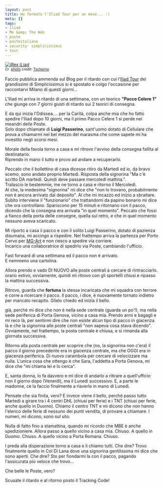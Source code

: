 ```yaml
--- 
layout: post
title: Ho fermato l'Iliad Tour per un mese... :(
meta: {}
tags: 
- iliad
- Me &amp; The Web
- poste
- posteitaliane
- security- simplicissimus
- tour
---
```

<a href="http://www.flickr.com/photos/34073445@N00/194190086/" title="iRex iLiad" target="_blank"><img src="http://farm1.static.flickr.com/77/194190086_3735c153ae.jpg" alt="iRex iLiad" border="0" /></a>  
<small><a href="http://creativecommons.org/licenses/by/2.0/" title="Attribution License" target="_blank"><img src="http://www.lastknight.com/wp-content/plugins/photo-dropper/images/cc.png" alt="Creative Commons License" border="0" width="16" height="16" align="absmiddle" /></a> <a href="http://www.photodropper.com/photos/" target="_blank">photo</a> credit: <a href="http://www.flickr.com/photos/34073445@N00/194190086/" title="Tscherno" target="_blank">Tscherno</a></small>  
  
Faccio pubblica ammenda sul Blog per il ritardo con cui l'[Iliad Tour](http://iliad-tour.simplicissimus.it/) dei grandissimi di Simplicissimus si è spostato e colgo l'occasione per raccontarvi Milano di questi giorni...  
  
L'Iliad mi arriva in ritardo di una settimana, con un teorico **"Pacco Celere 1"** che giunge con 7 giorni giusti di ritardo sui 2 teorici di consegna.  
  
E da qui inizia l'Odissea.... per la Carità, colpa anche mia che ho fatto spedire l'Iliad dopo 10 giorni, ma il primo Pacco Celere 1 si perde nei meandri delle Poste.  
Solo dopo chiamate di **Luigi Passerino**, sant'uomo dotato di Cellulare che prova a chiamarmi nel bel mezzo del marasma che come sapete mi ha investito negli scorsi mesi.  
  
Morale della favola torno a casa e mi ritrovo l'avviso della consegna fallita al destinatario.  
Riprendo in mano il tutto e provo ad andare a recuperarlo.  
  
Peccato che il bollettino di casa dicesse ritiro da Martedì ed io, da bravo scemo, sono andato proprio Martedì. Risposta della signorina "Ma c'è scritto DA martedì. Quindi deve passare mercoledì mattina.".  
Tralascio le bestemmie, me ne torno a casa e ritorno il Mercoledì.  
Al che, la medesima "signorina" mi dice che "non lo trovano, probabilmente non è ancora arrivato dal deposito". Al che mi incazzo ed inizio a sbraitare.  
Subito interviene il "funzionario" che trattandomi da papino bonario mi dice che ora controllano. Spariscono per 15 minuti e ritornano con il pacco, dicendo che la consegna era arrivata "in quel momento". Peccato che fossi a fianco della porta delle consegne, quella sul retro, e che in quel momento nessuno aveva scaricato.  
  
Mi riporto a casa il pacco e con il solito Luigi Passerino, dotato di pazienza disumana, mi accingo a rispedire. Nel frattempo arriva la partenza per Porto Cervo per [MG-Art](http://www.mg-art.it) e non riesco a spedire via corriere.  
Incarico una collaboratrice di spedirlo via Poste, cambiando l'ufficio.  
  
Fast forward di una settimana ed il pacco non è arrivato.  
E nemmeno una cartolina.  
  
Allora prendo e vado DI NUOVO alle poste centrali a cercare di rintracciarlo. orario estivo, ovviamente, quindi mi ritrovo con gli sportelli chiusi e ripasso la mattina successiva.  
  
Ritrovo, guarda che **fortuna** la stessa incaricata che mi squadra con terrore e corre a ricercare il pacco. Il pacco, i dice, è nuovamente tornato indietro per mancato recapito. Glielo chiedo ed inizia il bello.  
  
già, perchè mi dice che non è nella sede centrale (guarda un po'!), ma nella sede periferica di Porta Genova, vicino a casa mia. Prendo armi e bagagli e mi reco là, per sentirmi dire che non esiste alcun tipo di pacco in giacenza là e che la signorina alle poste centrali "non sapeva cosa stava dicendo". Ovviamente, nel frattempo, la posta centrale è chiusa, e si rimanda alla giornata successiva.  
  
Ritorno alla posta centrale per scoprire che (no, la signorina non c'era) il pacco il giorno precedente era in giacenza centrale, ma che OGGI era in giacenza periferica. Di nuovo carambola per cercare di velocizzare ma nulla. L'unica cosa che ottengo è che Sara, l'addetta a Porta Genova, mi dice che "mi chiama lei e lo cerca".  
  
E, santa donna, lo fa davvero e mi dice di andarlo a ritirare a quell'ufficio non il giorno dopo (Venerdì), ma il Lunedì successivo. E, a parte le madonne, ce la faccio finalmente a riaverlo in mano di Lunedì.  

  
Pensate che sia finita, vero? E invece viene il bello, perchè passo tutto Martedì a girare tra i 4 centri DHL (chiusi per ferie) e i TNT (chiusi per ferie, anche quello in Duomo). Chiamo il centro TNT e mi dicono che non hanno l'elenco delle ferie di nessuno dei punti vendita, di provare a chiamare. I numeri, mi dicono, sono sul sito.  
  
Nulla di fatto fino a stamattina, quando mi ricordo che MBE è anche spedizioniere. Allora passo a quello vicino a casa mia. Chiuso. A quello in Duomo. Chiuso. A quello vicino a Porta Romana. Chiuso.  
  
I preda alla disperazione torno a casa e li chiamo tutti. Che dire? Trovo finalmente quello in Col Di Lana dove una signorina gentilissima mi dice che sono aperti. Che dire? Sto per fiondarmi la con il pacco, pagando l'assicurata più veloce che trovo...  
  
Che belle le Poste, vero?  
  
Scusate il ritardo e al ritorno posto il Tracking Code!  
  
 
